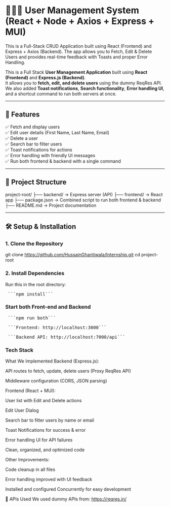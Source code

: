 # 🧑‍💻🚀 User Management System (React + Node + Axios + Express + MUI)
This is a Full-Stack CRUD Application built using React (Frontend) and Express + Axios (Backend).
The app allows you to Fetch, Edit & Delete Users and provides real-time feedback with Toasts and proper Error Handling.

This is a Full Stack **User Management Application** built using **React (Frontend)** and **Express.js (Backend)**.  
It allows you to **fetch, edit, and delete users** using the dummy ReqRes API.  
We also added **Toast notifications**, **Search functionality**, **Error handling UI**, and a shortcut command to run both servers at once.

---

## 🚀 Features

✅ Fetch and display users  
✅ Edit user details (First Name, Last Name, Email)  
✅ Delete a user  
✅ Search bar to filter users  
✅ Toast notifications for actions  
✅ Error handling with friendly UI messages  
✅ Run both frontend & backend with a single command

---

## 📂 Project Structure
project-root/
├── backend/            → Express server (API)
├── frontend/           → React app
├── package.json        → Combined script to run both frontend & backend
├── README.md           → Project documentation

---

## 🛠️ Setup & Installation

### 1. Clone the Repository

git clone https://github.com/HussainGhantiwala/Internship.git cd project-root


### 2. Install Dependencies
Run this in the root directory:
<pre> ```npm install```</pre> 

### Start both Front-end and Backend 

<pre> ```npm run both```</pre> 

<pre> ```Frontend: http://localhost:3000```</pre> 

<pre> ```Backend API: http://localhost:7000/api```</pre> 

### Tech Stack ###
What We Implemented
Backend (Express.js):

API routes to fetch, update, delete users (Proxy ReqRes API)

Middleware configuration (CORS, JSON parsing)

Frontend (React + MUI):

User list with Edit and Delete actions

Edit User Dialog

Search bar to filter users by name or email

Toast Notifications for success & error

Error handling UI for API failures

Clean, organized, and optimized code

Other Improvements:

Code cleanup in all files

Error handling improved with UI feedback

Installed and configured Concurrently for easy development

📌 APIs Used
We used dummy APIs from: https://reqres.in/